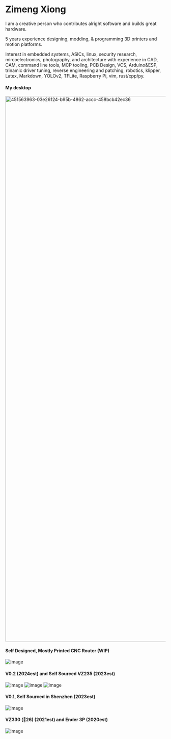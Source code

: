 # Zimeng Xiong

I am a creative person who contributes alright software and builds great hardware.

5 years experience designing, modding, & programming 3D printers and motion platforms.

Interest in embedded systems, ASICs, linux, security research, mircoelectronics, photography, and architecture with experience in CAD, CAM, command line tools, MCP tooling, PCB Design, VCS, Arduino&ESP, trinamic driver tuning, reverse engineering and patching, robotics, klipper, Latex, Markdown, YOLOv2, TFLite, Raspberry Pi, vim, rust/cpp/py.

#### My desktop
<img width="1710" alt="451563963-03e26124-b95b-4862-accc-458bcb42ec36" src="https://github.com/user-attachments/assets/e0fbaf96-d868-4a23-bf12-785509349114" />

#### Self Designed, Mostly Printed CNC Router (WIP)
![image](https://github.com/user-attachments/assets/75c86956-92a8-42f7-a91e-db0a7a62a3b7)

#### V0.2 (2024est) and Self Sourced VZ235 (2023est)
![image](https://github.com/user-attachments/assets/f3f116e1-bd18-464b-a182-3323219606ce)
![image](https://github.com/user-attachments/assets/4b7abaad-ef11-41d5-808f-e3c34a31d8cb)
![image](https://github.com/user-attachments/assets/4151670b-d1ee-438f-812b-acccd3026548)

#### V0.1, Self Sourced in Shenzhen (2023est)
![image](https://github.com/user-attachments/assets/9dbf2171-9d58-4927-a0a8-69ad21008f4f)

#### VZ330 (🥣26) (2021est) and Ender 3P (2020est)
![image](https://github.com/user-attachments/assets/8bc0d73d-1039-462f-8dd5-c2fa139fa0a3)



<!--
**zxzimeng/zxzimeng** is a ✨ _special_ ✨ repository because its `README.md` (this file) appears on your GitHub profile.

Here are some ideas to get you started:

- 🔭 I’m currently working on ...
- 🌱 I’m currently learning ...
- 👯 I’m looking to collaborate on ...
- 🤔 I’m looking for help with ...
- 💬 Ask me about ...
- 📫 How to reach me: ...
- 😄 Pronouns: ...
- ⚡ Fun fact: ...
-->
